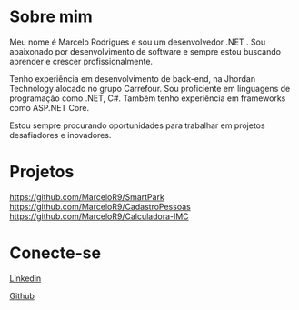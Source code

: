 # Sobre mim

Meu nome é Marcelo Rodrigues e sou um 
desenvolvedor .NET . Sou apaixonado por desenvolvimento de software e sempre estou buscando aprender e crescer profissionalmente.

Tenho experiência em desenvolvimento de back-end, na Jhordan Technology alocado no grupo Carrefour. Sou proficiente em linguagens de programação como .NET, C#. Também tenho experiência em frameworks como ASP.NET Core.

Estou sempre procurando oportunidades para trabalhar em projetos desafiadores e inovadores. 

# Projetos  

https://github.com/MarceloR9/SmartPark
https://github.com/MarceloR9/CadastroPessoas
https://github.com/MarceloR9/Calculadora-IMC

# Conecte-se 

[Linkedin](https://www.linkedin.com/in/marcelo-santosrodrigues/)

[Github](https://github.com/MarceloR9)